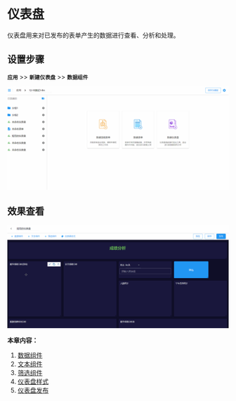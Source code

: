 # 仪表盘

仪表盘用来对已发布的表单产生的数据进行查看、分析和处理。

## 设置步骤

**`应用`** >> **`新建仪表盘`** >> **`数据组件`**

![设置步骤](./images/step.gif)

## 效果查看

![效果查看](./images/view.gif)

**本章内容：**

1. [数据组件](dashboard-chart.md)
2. [文本组件](text.md)
3. [筛选组件](filter.md)
4. [仪表盘样式](theme.md)
5. [仪表盘发布](publish.md)
